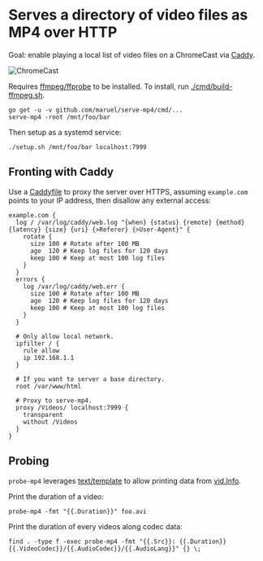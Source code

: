 # Serves a directory of video files as MP4 over HTTP

Goal: enable playing a local list of video files on a ChromeCast via
[Caddy](https://caddyserver.com).

![ChromeCast](https://raw.githubusercontent.com/wiki/maruel/serve-mp4/chromecast.png)

Requires [ffmpeg/ffprobe](https://ffmpeg.org/) to be installed. To install, run
[./cmd/build-ffmpeg.sh](cmd/build-ffmpeg.sh).

```
go get -u -v github.com/maruel/serve-mp4/cmd/...
serve-mp4 -root /mnt/foo/bar
```

Then setup as a systemd service:
```
./setup.sh /mnt/foo/bar localhost:7999
```


## Fronting with Caddy

Use a [Caddyfile](https://caddyserver.com/docs/caddyfile) to proxy the server
over HTTPS, assuming `example.com` points to your IP address, then disallow any
external access:

```
example.com {
  log / /var/log/caddy/web.log "{when} {status} {remote} {method} {latency} {size} {uri} {>Referer} {>User-Agent}" {
    rotate {
      size 100 # Rotate after 100 MB
      age  120 # Keep log files for 120 days
      keep 100 # Keep at most 100 log files
    }
  }
  errors {
    log /var/log/caddy/web.err {
      size 100 # Rotate after 100 MB
      age  120 # Keep log files for 120 days
      keep 100 # Keep at most 100 log files
    }
  }

  # Only allow local network.
  ipfilter / {
    rule allow
    ip 192.168.1.1
  }

  # If you want to server a base directory.
  root /var/www/html

  # Proxy to serve-mp4.
  proxy /Videos/ localhost:7999 {
    transparent
    without /Videos
  }
}
```


## Probing

`probe-mp4` leverages [text/template](https://golang.org/pkg/text/template/) to
allow printing data from
[vid.Info](https://godoc.org/github.com/maruel/serve-mp4/vid#Info).

Print the duration of a video:

```
probe-mp4 -fmt "{{.Duration}}" foo.avi
```


Print the duration of every videos along codec data:

```
find . -type f -exec probe-mp4 -fmt "{{.Src}}: {{.Duration}} {{.VideoCodec}}/{{.AudioCodec}}/{{.AudioLang}}" {} \;
```
